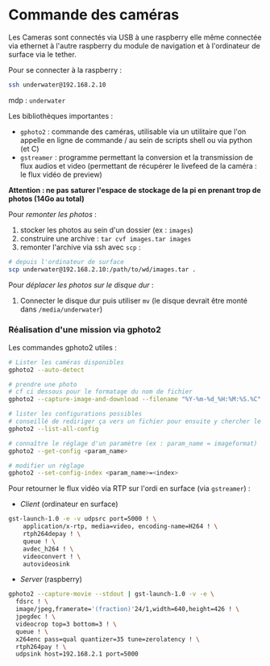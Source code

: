 # Commande des caméras

Les Cameras sont connectés via USB à une raspberry elle même connectée via ethernet à l'autre raspberry du module de navigation et à l'ordinateur de surface via le tether.

Pour se connecter à la raspberry : 
```bash
ssh underwater@192.168.2.10
```
mdp : `underwater`

Les bibliothèques importantes : 
- `gphoto2` : commande des caméras, utilisable via un utilitaire que l'on appelle en ligne de commande / au sein de scripts shell ou via python (et C)
- `gstreamer` : programme permettant la conversion et la transmission de flux audios et video (permettant de récupérer le livefeed de la caméra : le flux vidéo de preview)

**Attention : ne pas saturer l'espace de stockage de la pi en prenant trop de photos (14Go au total)**

Pour *remonter les photos* : 
1. stocker les photos au sein d'un dossier (ex : `images`)
2. construire une archive : `tar cvf images.tar images`
3. remonter l'archive via ssh avec `scp` :
```bash
# depuis l'ordinateur de surface
scp underwater@192.168.2.10:/path/to/wd/images.tar .
```

Pour *déplacer les photos sur le disque dur* :
1. Connecter le disque dur puis utiliser `mv` (le disque devrait être monté dans `/media/underwater`)

### Réalisation d'une mission via gphoto2

Les commandes gphoto2 utiles : 
```bash
# Lister les caméras disponibles
gphoto2 --auto-detect

# prendre une photo
# cf ci dessous pour le formatage du nom de fichier
gphoto2 --capture-image-and-download --filename "%Y-%m-%d_%H:%M:%S.%C"

# lister les configurations possibles
# conseillé de rediriger ça vers un fichier pour ensuite y chercher le nom du paramètre que l'on souhaite modifier
gphoto2 --list-all-config

# connaître le réglage d'un paramètre (ex : param_name = imageformat)
gphoto2 --get-config <param_name>

# modifier un règlage
gphoto2 --set-config-index <param_name>=<index>
```

Pour retourner le flux vidéo via RTP sur l'ordi en surface (via `gstreamer`) :

- *Client* (ordinateur en surface)
```bash
gst-launch-1.0 -e -v udpsrc port=5000 ! \
	application/x-rtp, media=video, encoding-name=H264 ! \
	rtph264depay ! \
	queue ! \
	avdec_h264 ! \
	videoconvert ! \
	autovideosink
```

- *Server* (raspberry)
```bash
gphoto2 --capture-movie --stdout | gst-launch-1.0 -v -e \
  fdsrc ! \
  image/jpeg,framerate='(fraction)'24/1,width=640,height=426 ! \
  jpegdec ! \
  videocrop top=3 bottom=3 ! \
  queue ! \
  x264enc pass=qual quantizer=35 tune=zerolatency ! \
  rtph264pay ! \
  udpsink host=192.168.2.1 port=5000
```
